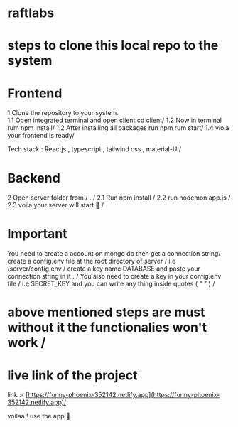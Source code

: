 # raftlabs
# steps to clone this local repo to the system 
# Frontend
1 Clone the repository to your system. </br>
 1.1 Open integrated terminal and open client cd client/
 1.2 Now in terminal rum npm install/
 1.2 After installing all packages run npm rum start/
 1.4 viola your frontend is ready/

Tech stack : Reactjs , typescript , tailwind css , material-UI/

 # Backend
2 Open server folder from / . /
 2.1 Run npm install /
 2.2 run nodemon app.js /
 2.3 voila your server will start 🎊 /

# Important 
You need to create a account on mongo db then get a connection string/
create a config.env file at the root directory of server /
i.e /server/config.env /
create a key name DATABASE and paste your connection string in it . /
You also need to create a key in your config.env file /
i.e SECRET_KEY and you can write any thing inside quotes ( " " ) /
# above mentioned steps are must without it the functionalies won't work /

# live link of the project 
 
 link :- [https://funny-phoenix-352142.netlify.app](https://funny-phoenix-352142.netlify.app)/

   
  



    

  voilaa ! use the app 🎊
